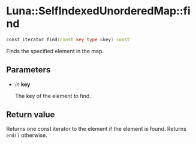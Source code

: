 # Luna::SelfIndexedUnorderedMap::find

```c++
const_iterator find(const key_type &key) const
```

Finds the specified element in the map. 



## Parameters
* *in* **key**

    The key of the element to find. 

## Return value
Returns one const iterator to the element if the element is found. Returns `end()` otherwise. 

